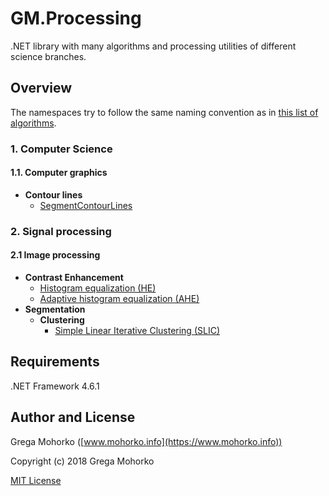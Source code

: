 # GM.Processing
.NET library with many algorithms and processing utilities of different science branches.

## Overview

The namespaces try to follow the same naming convention as in [this list of algorithms](https://en.wikipedia.org/wiki/List_of_algorithms).

### 1. Computer Science
#### 1.1. Computer graphics
- **Contour lines**
  - [SegmentContourLines](src/GM.Processing/GM.Processing/ComputerScience/ComputerGraphics/ContourLines/SegmentContourLines.cs)
### 2. Signal processing
 #### 2.1 Image processing
- **Contrast Enhancement**
  - [Histogram equalization (HE)](src/GM.Processing/GM.Processing/Signal/Image/ContrastEnhancement/HistogramEqualization.cs)
  - [Adaptive histogram equalization (AHE)](src/GM.Processing/GM.Processing/Signal/Image/ContrastEnhancement/AdaptiveHistogramEqualization.cs)
- **Segmentation**
  - **Clustering**
    - [Simple Linear Iterative Clustering (SLIC)](src/GM.Processing/GM.Processing/Signal/Image/Segmentation/Clustering/SLIC.cs)

## Requirements
.NET Framework 4.6.1

## Author and License
Grega Mohorko ([www.mohorko.info](https://www.mohorko.info))

Copyright (c) 2018 Grega Mohorko

[MIT License](./LICENSE)
